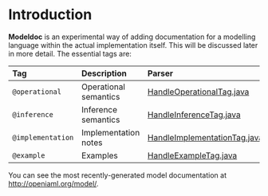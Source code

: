 

# Introduction #

**Modeldoc** is an experimental way of adding documentation for a modelling language within the actual implementation itself. This will be discussed later in more detail. The essential tags are:

| **Tag** | **Description** | **Parser** |
|:--------|:----------------|:-----------|
| `@operational` | Operational semantics | [HandleOperationalTag.java](http://code.google.com/p/iaml/source/browse/trunk/org.openiaml.docs/src/org/openiaml/docs/generation/semantics/HandleOperationalTag.java) |
| `@inference` | Inference semantics | [HandleInferenceTag.java](http://code.google.com/p/iaml/source/browse/trunk/org.openiaml.docs/src/org/openiaml/docs/generation/semantics/HandleInferenceTag.java) |
| `@implementation` | Implementation notes | [HandleImplementationTag.java](http://code.google.com/p/iaml/source/browse/trunk/org.openiaml.docs/src/org/openiaml/docs/generation/semantics/HandleImplementationTag.java) |
| `@example` | Examples        | [HandleExampleTag.java](http://code.google.com/p/iaml/source/browse/trunk/org.openiaml.docs/src/org/openiaml/docs/generation/semantics/HandleExampleTag.java) |

You can see the most recently-generated model documentation at http://openiaml.org/model/.